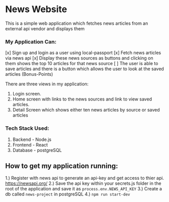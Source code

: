 # News Website
This is a simple web application which fetches news articles from an external api vendor and displays them

### My Application Can:
[x] Sign up and login as a user using local-passport
[x] Fetch news articles via news api
[x] Display these news sources as buttons and clicking on them shows the top 10 articles for that news source
[ ] The user is able to save articles and there is a button which allows the user to look at the saved articles (Bonus-Points)

There are three views in my application:
1. Login screen.
2. Home screen with links to the news sources and link to view saved articles.
3. Detail Screen which shows either ten news articles by source or saved articles

### Tech Stack Used:
1. Backend - Node.js
2. Frontend - React
3. Database - postgreSQL

## How to get my application running:
1.) Register with news api to generate an api-key and get access to thier api. https://newsapi.org/
2.) Save the api key within your secrets.js folder in the root of the application and save it as `process.env.NEWS_API_KEY`
3.) Create a db called `news-project` in postgreSQL
4.) `npm run start-dev`
